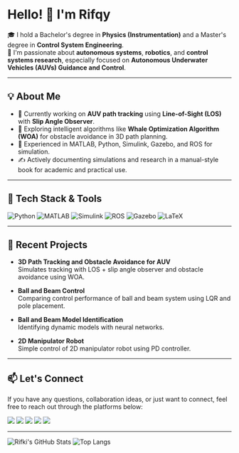 # Hello! 👋 I'm Rifqy
🎓 I hold a Bachelor's degree in **Physics (Instrumentation)** and a Master's degree in **Control System Engineering**.  
🚀 I'm passionate about **autonomous systems**, **robotics**, and **control systems research**, especially focused on **Autonomous Underwater Vehicles (AUVs) Guidance and Control**.

---

## 💡 About Me

- 🌊 Currently working on **AUV path tracking** using **Line-of-Sight (LOS)** with **Slip Angle Observer**.
- 🧠 Exploring intelligent algorithms like **Whale Optimization Algorithm (WOA)** for obstacle avoidance in 3D path planning.
- 🧰 Experienced in MATLAB, Python, Simulink, Gazebo, and ROS for simulation.
- ✍️ Actively documenting simulations and research in a manual-style book for academic and practical use.

---

## 🔧 Tech Stack & Tools

![Python](https://img.shields.io/badge/-Python-333?style=flat&logo=python)
![MATLAB](https://img.shields.io/badge/-MATLAB-333?style=flat&logo=mathworks)
![Simulink](https://img.shields.io/badge/-Simulink-333?style=flat&logo=mathworks)
![ROS](https://img.shields.io/badge/-ROS-333?style=flat&logo=ros)
![Gazebo](https://img.shields.io/badge/-Gazebo-333?style=flat&logo=gazebo)
![LaTeX](https://img.shields.io/badge/-LaTeX-333?style=flat&logo=latex)

---

## 📘 Recent Projects

- **3D Path Tracking and Obstacle Avoidance for AUV**  
  Simulates tracking with LOS + slip angle observer and obstacle avoidance using WOA.

- **Ball and Beam Control**  
  Comparing control performance of ball and beam system using LQR and pole placement.

- **Ball and Beam Model Identification**  
  Identifying dynamic models with neural networks.

- **2D Manipulator Robot**  
  Simple control of 2D manipulator robot using PD controller.
  
---

## 📫 Let's Connect
If you have any questions, collaboration ideas, or just want to connect, feel free to reach out through the platforms below:
<p align="left">
  <a href="https://www.linkedin.com/in/rifqy-risqullah-8119b71b3/" target="_blank"><img src="https://img.shields.io/badge/LINKEDIN-0077B5?style=for-the-badge&logo=linkedin&logoColor=white" /></a>
  <a href="https://orcid.org/0009-0007-8807-0087" target="_blank"><img src="https://img.shields.io/badge/ORCID-A6CE39?style=for-the-badge&logo=orcid&logoColor=white" /></a>
  <a href="https://www.instagram.com/rifqy.nxf/" target="_blank"><img src="https://img.shields.io/badge/INSTAGRAM-E4405F?style=for-the-badge&logo=instagram&logoColor=white" /></a>
  <a href="mailto:risqullah.rifqy19@gmail.com" target="_blank"><img src="https://img.shields.io/badge/EMAIL-D14836?style=for-the-badge&logo=gmail&logoColor=white" /></a>
  <a href="https://rifki398.github.io" target="_blank"><img src="https://img.shields.io/badge/WEBSITE-000000?style=for-the-badge&logo=About.me&logoColor=white" /></a>
</p>


---

![Rifki's GitHub Stats](https://github-readme-stats.vercel.app/api?username=rifki398&show_icons=true&theme=tokyonight&include_all_commits=true&count_private=true)
![Top Langs](https://github-readme-stats.vercel.app/api/top-langs/?username=rifki398&layout=compact&theme=tokyonight)


